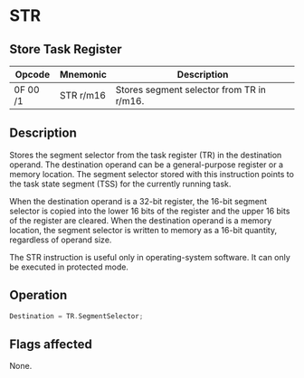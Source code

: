 # STR
 
## Store Task Register
 
 
|Opcode|Mnemonic|Description|
|-|-|-|
|0F 00 /1|STR r/m16|Stores segment selector from TR in r/m16.|
 
## Description
 
Stores the segment selector from the task register (TR) in the destination operand. The destination operand can be a general-purpose register or a memory location. The segment selector stored with this instruction points to the task state segment (TSS) for the currently running task.
 
When the destination operand is a 32-bit register, the 16-bit segment selector is copied into the lower 16 bits of the register and the upper 16 bits of the register are cleared. When the destination operand is a memory location, the segment selector is written to memory as a 16-bit quantity, regardless of operand size.
 
The STR instruction is useful only in operating-system software. It can only be executed in protected mode.
 
 
## Operation
 
```c
Destination = TR.SegmentSelector;

```
 
 
## Flags affected
 
None.

 
